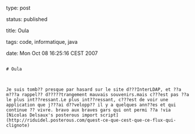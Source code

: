 type: post
status: published
title: Oula
tags: code, informatique, java
date: Mon Oct 08 16:25:16 CEST 2007
~~~~~~
# Oula

Je suis tomb?? presque par hasard sur le site d???InterLDAP, et ??a m???a rappel?? d?????trangement mauvais souvenirs.mais c???est pas ??a le plus int??ressant.Le plus int??ressant, c???est de voir une application que j???ai d??velopp?? il y a quelques ann??es et qui continue ?? vivre. bravo aux braves gars qui ont permi ??a !via [Nicolas Delsaux's posterous import script](http://riduidel.posterous.com/quest-ce-que-cest-que-ce-flux-qui-clignote)